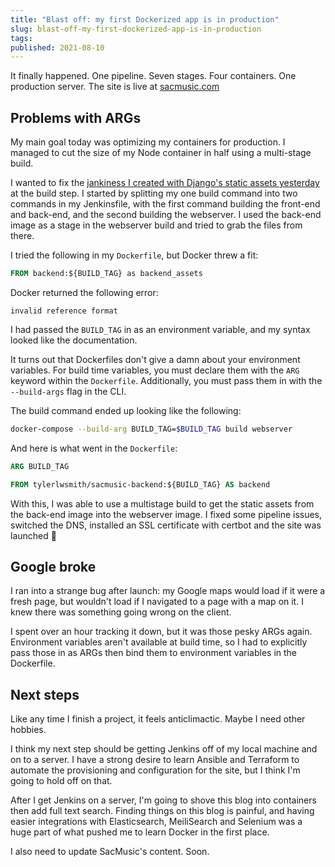 ```yaml
---
title: "Blast off: my first Dockerized app is in production"
slug: blast-off-my-first-dockerized-app-is-in-production
tags:
published: 2021-08-10
---
```


It finally happened. One pipeline. Seven stages. Four containers. One production server. The site is live at [sacmusic.com](https://sacmusic.com)

## Problems with ARGs

My main goal today was optimizing my containers for production. I managed to cut the size of my Node container in half using a multi-stage build.

I wanted to fix the [jankiness I created with Django's static assets yesterday](trials-and-tribulations-of-sharing-djangos-static-files-with-an-nginx-container) at the build step. I started by splitting my one build command into two commands in my Jenkinsfile, with the first command building the front-end and back-end, and the second building the webserver. I used the back-end image as a stage in the webserver build and tried to grab the files from there.

I tried the following in my `Dockerfile`, but Docker threw a fit:

```Dockerfile
FROM backend:${BUILD_TAG} as backend_assets
```

Docker returned the following error:

```
invalid reference format
```

I had passed the `BUILD_TAG` in as an environment variable, and my syntax looked like the documentation.

It turns out that Dockerfiles don't give a damn about your environment variables. For build time variables, you must declare them with the `ARG` keyword within the `Dockerfile`. Additionally, you must pass them in with the `--build-args` flag in the CLI.

The build command ended up looking like the following:

```sh
docker-compose --build-arg BUILD_TAG=$BUILD_TAG build webserver
```

And here is what went in the `Dockerfile`:

```Dockerfile
ARG BUILD_TAG

FROM tylerlwsmith/sacmusic-backend:${BUILD_TAG} AS backend
```

With this, I was able to use a multistage build to get the static assets from the back-end image into the webserver image. I fixed some pipeline issues, switched the DNS, installed an SSL certificate with certbot and the site was launched 🚀

## Google broke

I ran into a strange bug after launch: my Google maps would load if it were a fresh page, but wouldn't load if I navigated to a page with a map on it. I knew there was something going wrong on the client.

I spent over an hour tracking it down, but it was those pesky ARGs again. Environment variables aren't available at build time, so I had to explicitly pass those in as ARGs then bind them to environment variables in the Dockerfile.

## Next steps

Like any time I finish a project, it feels anticlimactic. Maybe I need other hobbies.

I think my next step should be getting Jenkins off of my local machine and on to a server. I have a strong desire to learn Ansible and Terraform to automate the provisioning and configuration for the site, but I think I'm going to hold off on that.

After I get Jenkins on a server, I'm going to shove this blog into containers then add full text search. Finding things on this blog is painful, and having easier integrations with Elasticsearch, MeiliSearch and Selenium was a huge part of what pushed me to learn Docker in the first place.

I also need to update SacMusic's content. Soon.
